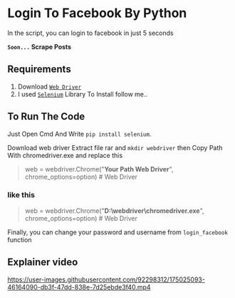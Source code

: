 # Login To Facebook By Python
In the script, you can login to facebook in just 5 seconds

**`Soon...` Scrape Posts**

## Requirements
1. Download [`Web Driver`](https://chromedriver.chromium.org)
2. I used [`Selenium`](https://www.selenium.dev/) Library To Install follow me..

## To Run The Code
Just Open Cmd And Write `pip install selenium`.

Download web driver Extract file rar and `mkdir webdriver` then Copy Path With chromedriver.exe  and replace this 

> web = webdriver.Chrome("**Your Path Web Driver**", chrome_options=option) # Web Driver

### like this 

> web = webdriver.Chrome("**D:\webdriver\chromedriver.exe**", chrome_options=option) # Web Driver

Finally, you can change your password and username from `login_facebook` function

## Explainer video


https://user-images.githubusercontent.com/92298312/175025093-46164090-db3f-47dd-838e-7d25ebde3f40.mp4


